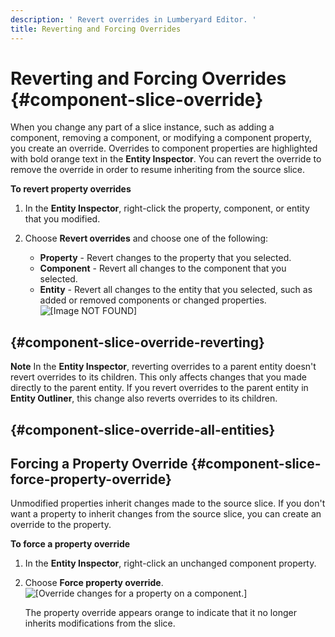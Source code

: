 ```yaml
---
description: ' Revert overrides in Lumberyard Editor. '
title: Reverting and Forcing Overrides
---
```

# Reverting and Forcing Overrides {#component-slice-override}

When you change any part of a slice instance, such as adding a component, removing a component, or modifying a component property, you create an override\. Overrides to component properties are highlighted with bold orange text in the **Entity Inspector**\. You can revert the override to remove the override in order to resume inheriting from the source slice\.

**To revert property overrides**

1. In the **Entity Inspector**, right\-click the property, component, or entity that you modified\.

1. Choose **Revert overrides** and choose one of the following:
   + **Property** - Revert changes to the property that you selected\.
   + **Component** - Revert all changes to the component that you selected\.
   + **Entity** - Revert all changes to the entity that you selected, such as added or removed components or changed properties\.
![\[Image NOT FOUND\]](/images/shared/shared-component-slices-revert-property.png)

##  {#component-slice-override-reverting}

**Note**
In the **Entity Inspector**, reverting overrides to a parent entity doesn't revert overrides to its children\. This only affects changes that you made directly to the parent entity\.
If you revert overrides to the parent entity in **Entity Outliner**, this change also reverts overrides to its children\.

##  {#component-slice-override-all-entities}

## Forcing a Property Override {#component-slice-force-property-override}

Unmodified properties inherit changes made to the source slice\. If you don't want a property to inherit changes from the source slice, you can create an override to the property\.

**To force a property override**

1. In the **Entity Inspector**, right\-click an unchanged component property\.

1. Choose **Force property override**\.
![\[Override changes for a property on a component.\]](/images/userguide/component/component-slices-force-override-modification.png)

   The property override appears orange to indicate that it no longer inherits modifications from the slice\.